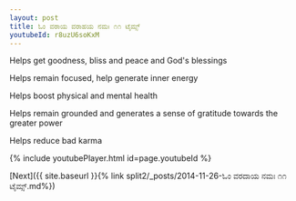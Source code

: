 ```yaml
---
layout: post
title: ಓಂ ವರಾಯ ವರಾಹಯ ನಮಃ ೧೧ ಟೈಮ್ಸ್
youtubeId: r8uzU6soKxM
---
```

 
 
Helps get goodness, bliss and peace and God's blessings
 
Helps remain focused, help generate inner energy 
 
Helps boost physical and mental health 
 
Helps remain grounded and generates a sense of gratitude towards the greater power 
 
Helps reduce bad karma
 
 
 
 


{% include youtubePlayer.html id=page.youtubeId %}
 
[Next]({{ site.baseurl }}{% link  split2/_posts/2014-11-26-ಓಂ ವರದಾಯ ನಮಃ ೧೧ ಟೈಮ್ಸ್.md%})
 
